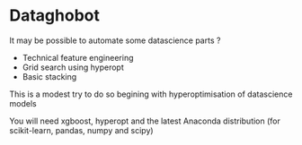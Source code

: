 # Dataghobot

It may be possible to automate some datascience parts ?

* Technical feature engineering
* Grid search using hyperopt
* Basic stacking

This is a modest try to do so begining with hyperoptimisation of datascience models

You will need xgboost, hyperopt and the latest Anaconda distribution (for scikit-learn, pandas, numpy and scipy)
